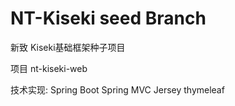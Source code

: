 # NT-Kiseki seed Branch
新致 Kiseki基础框架种子项目
  
项目 nt-kiseki-web

技术实现:
Spring Boot
Spring MVC
Jersey
thymeleaf

